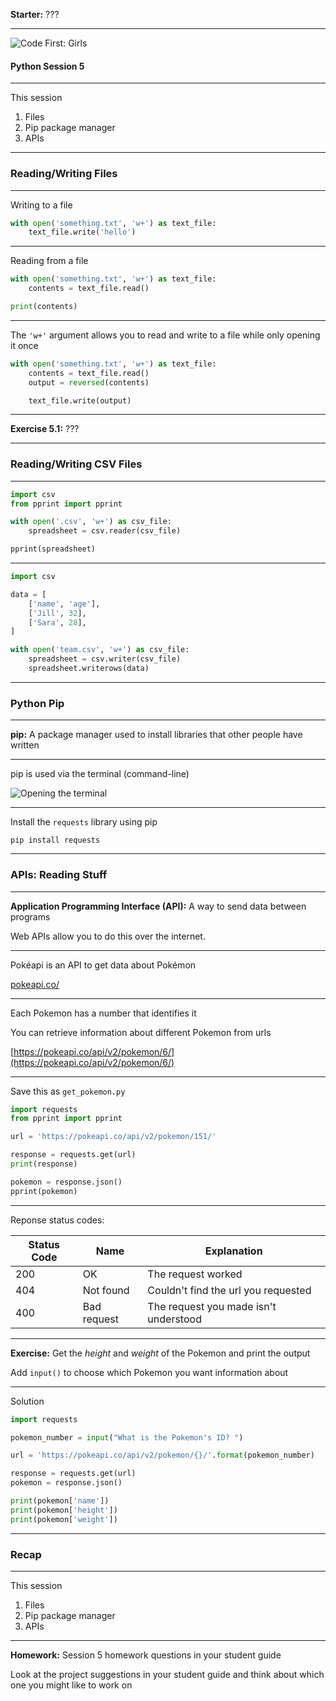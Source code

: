 **Starter:** ???

---

![Code First: Girls](images/logo_large.png)

#### Python Session 5

---

This session
1. Files
1. Pip package manager
1. APIs

---

### Reading/Writing Files

----

Writing to a file

```python
with open('something.txt', 'w+') as text_file:
    text_file.write('hello')
```

----

Reading from a file

```python
with open('something.txt', 'w+') as text_file:
    contents = text_file.read()

print(contents)
```

----

The `'w+'` argument allows you to read and write to a file while only opening it once 

```python
with open('something.txt', 'w+') as text_file:
    contents = text_file.read()
    output = reversed(contents)

    text_file.write(output)
```

----

**Exercise 5.1:** ???

---

### Reading/Writing CSV Files

----

```python
import csv
from pprint import pprint

with open('.csv', 'w+') as csv_file:
    spreadsheet = csv.reader(csv_file)

pprint(spreadsheet)
```

----

```python
import csv

data = [
    ['name', 'age'],
    ['Jill', 32],
    ['Sara', 28],
]

with open('team.csv', 'w+') as csv_file:
    spreadsheet = csv.writer(csv_file)
    spreadsheet.writerows(data)
```
---

### Python Pip

----

**pip:** A package manager used to install libraries that other people have written

----

pip is used via the terminal (command-line)

![Opening the terminal](gifs/terminal.gif)

----

Install the `requests` library using pip

``` command-line
pip install requests
```

---

### APIs: Reading Stuff

----

**Application Programming Interface (API):** A way to send data between programs

Web APIs allow you to do this over the internet.

----

Pokéapi is an API to get data about Pokémon

[pokeapi.co/](https://pokeapi.co/)

----

Each Pokemon has a number that identifies it

You can retrieve information about different Pokemon from urls

[https://pokeapi.co/api/v2/pokemon/6/](https://pokeapi.co/api/v2/pokemon/6/)

----


Save this as `get_pokemon.py`

```python
import requests
from pprint import pprint

url = 'https://pokeapi.co/api/v2/pokemon/151/'

response = requests.get(url)
print(response)

pokemon = response.json()
pprint(pokemon)
```

----

Reponse status codes:

Status Code | Name | Explanation
--- | --- | ---
200 | OK | The request worked
404 | Not found | Couldn't find the url you requested
400 | Bad request | The request you made isn't understood


----

**Exercise:** Get the *height* and *weight* of the Pokemon and print the output

Add `input()` to choose which Pokemon you want information about

----

Solution

```python
import requests

pokemon_number = input("What is the Pokemon's ID? ")

url = 'https://pokeapi.co/api/v2/pokemon/{}/'.format(pokemon_number)

response = requests.get(url)
pokemon = response.json()

print(pokemon['name'])
print(pokemon['height'])
print(pokemon['weight'])
```

---


### Recap

----

This session
1. Files
1. Pip package manager
1. APIs

----

**Homework:** Session 5 homework questions in your student guide

Look at the project suggestions in your student guide and think about which one you might like to work on
